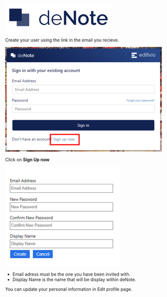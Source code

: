 ![deNote Logo](./assets/images/denote-logo.png)

Create your user using the link in the email you recieve.

![sticky rectangle](./assets/images/new-user/login.png)

Click on **Sign Up now**

![sticky rectangle](./assets/images/new-user/register.png)

* Email adress must be the one you have been invited with.
* Display Name is the name that will be display within deNote.

You can update your personal information in Edit profile page.
